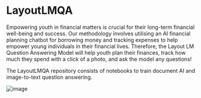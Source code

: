 # LayoutLMQA

Empowering youth in financial matters is crucial for their long-term financial well-being and success. Our methodology involves utilising an AI financial planning chatbot for borrowing money and tracking expenses to help empower young individuals in their financial lives. Therefore, the Layout LM Question Answering Model will help youth plan their finances, track how much they spend with a click of a photo, and ask the model any questions!

The LayoutLMQA repository consists of notebooks to train document AI and image-to-text question answering.


![image](https://github.com/PrimWong/LayoutLMQA/assets/145421337/86a7c401-c8d2-4f91-ad89-bde9a081c331)


